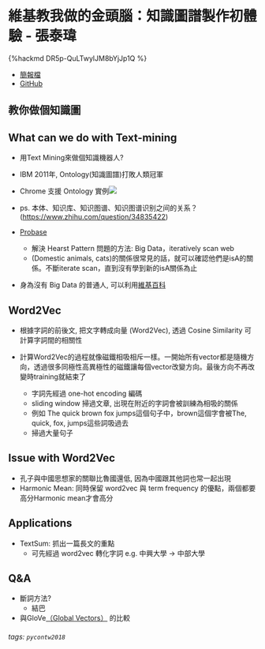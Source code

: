 # 維基教我做的金頭腦：知識圖譜製作初體驗 - 張泰瑋

{%hackmd DR5p-QuLTwylJM8bYjJp1Q %}

* [簡報檔](https://docs.google.com/presentation/d/1ZNtpuWycubxKaz9oskyFemmlqFaNW6cYiIW7Ig0dk_0/edit?usp=sharing)
* [GitHub](https://github.com/udicatnchu/udic-nlp-api)

## 教你做個知識圖

## What can we do with Text-mining
- 用Text Mining來做個知識機器人?
- IBM 2011年, Ontology(知識圖譜)打敗人類冠軍
- Chrome 支援 Ontology 實例![](https://i.imgur.com/YBwXMRH.png)
- ps. 本体、知识库、知识图谱、知识图谱识别之间的关系？(https://www.zhihu.com/question/34835422)

- [Probase](https://www.microsoft.com/en-us/research/wp-content/uploads/2012/05/paper.pdf)
  - 解決 Hearst Pattern 問題的方法: Big Data，iteratively scan web
  - (Domestic animals, cats)的關係很常見的話，就可以確認他們是isA的關係。不斷iterate scan，直到沒有學到新的isA關係為止

- 身為沒有 Big Data 的普通人, 可以利用[維基百科](https://zh.wikipedia.org/wiki/Wikipedia:数据库下载)

## Word2Vec
- 根據字詞的前後文, 把文字轉成向量 (Word2Vec), 透過 Cosine Similarity 可計算字詞間的相關性

- 計算Word2Vec的過程就像磁鐵相吸相斥一樣。一開始所有vector都是隨機方向，透過很多同極性高異極性的磁鐵讓每個vector改變方向。最後方向不再改變時training就結束了
    - 字詞先經過 one-hot encoding 編碼
    - sliding window 掃過文章, 出現在附近的字詞會被訓練為相吸的關係
    - 例如 The quick brown fox jumps這個句子中，brown這個字會被The, quick, fox, jumps這些詞吸過去
    - 掃過大量句子

## Issue with Word2Vec
- 孔子與中國思想家的關聯比魯國還低, 因為中國跟其他詞也常一起出現
- Harmonic Mean: 同時保留 word2vec 與 term frequency 的優點，兩個都要高分Harmonic mean才會高分

## Applications
- TextSum: 抓出一篇長文的重點
    - 可先經過 word2vec 轉化字詞 e.g. 中興大學 -> 中部大學

## Q&A
- 斷詞方法?
    - 結巴
- 與GloVe[（Global Vectors）](https://nlp.stanford.edu/projects/glove/) 的比較 




###### tags: `pycontw2018`
